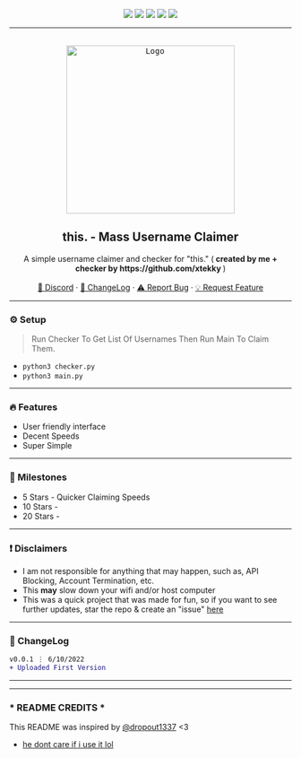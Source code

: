 <div id="top"></div>
<p align="center">
  <img src="https://img.shields.io/github/contributors/imvast/ThisAPP-MassAccountCreator.svg?style=for-the-badge"/>
  <img src="https://img.shields.io/github/forks/imvast/ThisAPP-MassAccountCreator.svg?style=for-the-badge"/>
  <img src="https://img.shields.io/github/stars/imvast/ThisAPP-MassAccountCreator.svg?style=for-the-badge"/>
  <img src="https://img.shields.io/github/issues/imvast/ThisAPP-MassAccountCreator.svg?style=for-the-badge"/>
  <img src="https://img.shields.io/github/license/imvast/ThisAPP-MassAccountCreator.svg?style=for-the-badge"/>
</p>
  
---------------------------------------

<br/>
<div align="center">
  <kbd>
  <a href="https://github.com/imvast/ThisAPP-MassAccountCreator">
    <img src="https://res.cloudinary.com/crunchbase-production/image/upload/c_lpad,h_170,w_170,f_auto,b_white,q_auto:eco,dpr_1/s68kazvoue47jhcqus7h" alt="Logo" width="300" height="300">
  </a>
  </kbd>
  
  <h2 align="center">this. - Mass Username Claimer</h2>

  <p align="center">
    A simple username claimer and checker for "this." (<b> created by me + checker by https://github.com/xtekky </b>)
    <br />
    <br />
    <a href="https://discord.gg/hbo">🌌 Discord</a>
    ·
    <a href="https://github.com/imvast/ThisAPP-MassAccountCreator#-changelog">📜 ChangeLog</a>
    ·
    <a href="https://github.com/imvast/ThisAPP-MassAccountCreator/issues">⚠️ Report Bug</a>
    ·
    <a href="https://github.com/imvast/ThisAPP-MassAccountCreator/issues">💡 Request Feature</a>
  </p>
</div>

---------------------------------------

### ⚙️ Setup
> Run Checker To Get List Of Usernames Then Run Main To Claim Them.
+ `python3 checker.py`
+ `python3 main.py`

---------------------------------------

### 🔥 Features
* User friendly interface
* Decent Speeds
* Super Simple

---------------------------------------

### 🚀 Milestones
* 5 Stars - Quicker Claiming Speeds
* 10 Stars - 
* 20 Stars - 

---------------------------------------

### ❗ Disclaimers
- I am not responsible for anything that may happen, such as, API Blocking, Account Termination, etc.
- This **may** slow down your wifi and/or host computer
- This was a quick project that was made for fun, so if you want to see further updates, star the repo & create an "issue" [here](https://github.com/imvast/ThisAPP-MassAccountCreator/issues/new/choose)

---------------------------------------

### 📜 ChangeLog

```diff
v0.0.1 ⋮ 6/10/2022
+ Uploaded First Version
```

---------------------------------------
---

### * README CREDITS *
This README was inspired by [@dropout1337](https://github.com/dropout1337) <3
- [he dont care if i use it lol](https://cdn.discordapp.com/attachments/901999809404219444/901999816681324634/unknown.png)
